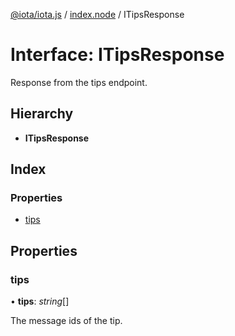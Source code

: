 [@iota/iota.js](../README.md) / [index.node](../modules/index_node.md) / ITipsResponse

# Interface: ITipsResponse

Response from the tips endpoint.

## Hierarchy

* **ITipsResponse**

## Index

### Properties

* [tips](index_node.itipsresponse.md#tips)

## Properties

### tips

• **tips**: *string*[]

The message ids of the tip.
